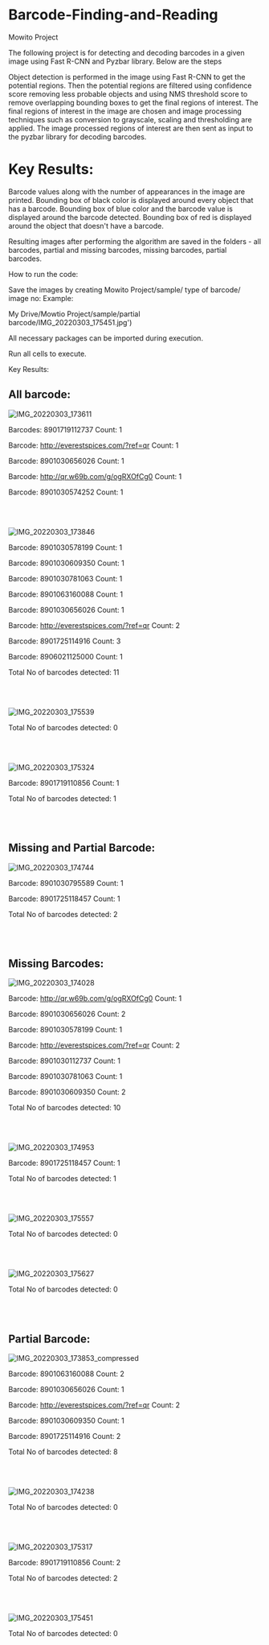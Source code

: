 # Barcode-Finding-and-Reading
Mowito Project

The following project is for detecting and decoding barcodes in a given image using Fast R-CNN and Pyzbar library.  Below are the steps

Object detection is performed in the image using Fast R-CNN to get the potential regions. 
Then the potential regions are filtered using  confidence score removing less probable objects and using NMS threshold score to remove overlapping bounding boxes to get the final regions of interest.
The final regions of interest in the image are chosen and image processing techniques such as conversion to grayscale, scaling and thresholding are applied.
The image processed regions of interest are then sent as input to the pyzbar library for decoding barcodes. 

# Key Results: 

Barcode values along with the number of appearances in the image are printed.
Bounding box of black color is displayed around every object that has a barcode. 
Bounding box of blue color and the barcode value is displayed around the barcode detected. 
Bounding box of red is displayed around the object that doesn't have a barcode. 

Resulting images after performing the algorithm are saved in the folders - all barcodes, partial and missing barcodes, missing barcodes, partial barcodes. 

How to run the code: 

Save the images by creating Mowito Project/sample/ type of barcode/ image no: Example:

My Drive/Mowtio Project/sample/partial barcode/IMG_20220303_175451.jpg')

All necessary packages can be imported during execution. 

Run all cells to execute. 


Key Results:

## All barcode:

![IMG_20220303_173611](https://github.com/Santoshsrini/Barcode-Finding-and-Reading/assets/28926309/2e26b7b5-4143-4df7-8b8b-6c1c58cb6443)

Barcodes: 8901719112737 Count: 1

Barcode: http://everestspices.com/?ref=qr Count: 1

Barcode: 8901030656026 Count: 1

Barcode: http://qr.w69b.com/g/ogRXOfCg0 Count: 1

Barcode: 8901030574252 Count: 1

<br/>
<br/>

![IMG_20220303_173846](https://github.com/Santoshsrini/Barcode-Finding-and-Reading/assets/28926309/344847d5-a863-4f4f-8d43-8267ee134197)

Barcode: 8901030578199 Count: 1

Barcode: 8901030609350 Count: 1

Barcode: 8901030781063 Count: 1

Barcode: 8901063160088 Count: 1

Barcode: 8901030656026 Count: 1

Barcode: http://everestspices.com/?ref=qr Count: 2

Barcode: 8901725114916 Count: 3

Barcode: 8906021125000 Count: 1

Total No of barcodes detected:  11

<br/>
<br/>

![IMG_20220303_175539](https://github.com/Santoshsrini/Barcode-Finding-and-Reading/assets/28926309/00ef08ce-7767-42c3-a5bb-c5894f3b5497)

Total No of barcodes detected:  0

<br/>
<br/>


![IMG_20220303_175324](https://github.com/Santoshsrini/Barcode-Finding-and-Reading/assets/28926309/65b97e46-015d-43be-9428-0ff8a50f7e11)

Barcode: 8901719110856 Count: 1

Total No of barcodes detected:  1

<br/>
<br/>


## Missing and Partial Barcode:

![IMG_20220303_174744](https://github.com/Santoshsrini/Barcode-Finding-and-Reading/assets/28926309/e9f6a86f-9a6f-498c-b491-0602bd7b2e57)

Barcode: 8901030795589 Count: 1

Barcode: 8901725118457 Count: 1

Total No of barcodes detected:  2


<br/>
<br/>

## Missing Barcodes:

![IMG_20220303_174028](https://github.com/Santoshsrini/Barcode-Finding-and-Reading/assets/28926309/262d4a3b-317e-4aae-9b23-0a173753ce7b)

Barcode: http://qr.w69b.com/g/ogRXOfCg0 Count: 1

Barcode: 8901030656026 Count: 2

Barcode: 8901030578199 Count: 1

Barcode: http://everestspices.com/?ref=qr Count: 2

Barcode: 8901030112737 Count: 1

Barcode: 8901030781063 Count: 1

Barcode: 8901030609350 Count: 2

Total No of barcodes detected:  10

<br/>
<br/>

![IMG_20220303_174953](https://github.com/Santoshsrini/Barcode-Finding-and-Reading/assets/28926309/5724efc0-35c9-4bb1-b153-69e974baf10c)

Barcode: 8901725118457 Count: 1

Total No of barcodes detected:  1

<br/>
<br/>

![IMG_20220303_175557](https://github.com/Santoshsrini/Barcode-Finding-and-Reading/assets/28926309/ec535e17-0b4c-4fd4-ac39-af50b71ad3ba)

Total No of barcodes detected:  0

<br/>
<br/>

![IMG_20220303_175627](https://github.com/Santoshsrini/Barcode-Finding-and-Reading/assets/28926309/b034bd3b-7c12-40a9-9d80-557932271e35)


Total No of barcodes detected:  0

<br/>
<br/>


## Partial Barcode:

![IMG_20220303_173853_compressed](https://github.com/Santoshsrini/Barcode-Finding-and-Reading/assets/28926309/5353e3d2-db2d-4c40-92ff-9947fc428e9a)

Barcode: 8901063160088 Count: 2

Barcode: 8901030656026 Count: 1

Barcode: http://everestspices.com/?ref=qr Count: 2

Barcode: 8901030609350 Count: 1

Barcode: 8901725114916 Count: 2

Total No of barcodes detected:  8

<br/>
<br/>

![IMG_20220303_174238](https://github.com/Santoshsrini/Barcode-Finding-and-Reading/assets/28926309/23703d30-64de-4851-a2f4-17c5d2515c56)

Total No of barcodes detected:  0

<br/>
<br/>

![IMG_20220303_175317](https://github.com/Santoshsrini/Barcode-Finding-and-Reading/assets/28926309/dfcf1a90-3611-4238-aa5e-f860dd66dab7)

Barcode: 8901719110856 Count: 2

Total No of barcodes detected:  2

<br/>
<br/>

![IMG_20220303_175451](https://github.com/Santoshsrini/Barcode-Finding-and-Reading/assets/28926309/bc56ba71-1d10-4197-9307-ca4484b822ab)

Total No of barcodes detected:  0

<br/>
<br/>



